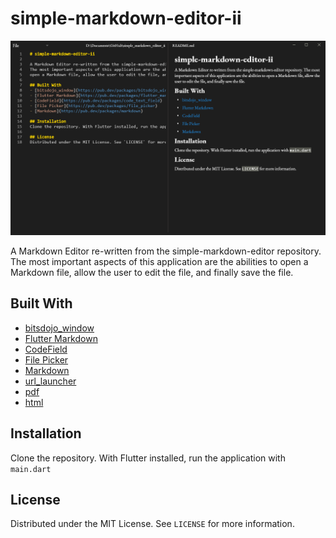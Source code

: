 # simple-markdown-editor-ii

![Screenshot](images/sme2.png)

A Markdown Editor re-written from the simple-markdown-editor repository.
The most important aspects of this application are the abilities to 
open a Markdown file, allow the user to edit the file, and finally save the file.

## Built With
- [bitsdojo_window](https://pub.dev/packages/bitsdojo_window)
- [Flutter Markdown](https://pub.dev/packages/flutter_markdown)
- [CodeField](https://pub.dev/packages/code_text_field)
- [File Picker](https://pub.dev/packages/file_picker)
- [Markdown](https://pub.dev/packages/markdown)
- [url_launcher](https://pub.dev/packages/url_launcher)
- [pdf](https://pub.dev/packages/pdf)
- [html](https://pub.dev/packages/html)

## Installation 
Clone the repository. With Flutter installed, run the application with `main.dart`

## License
Distributed under the MIT License. See `LICENSE` for more information.